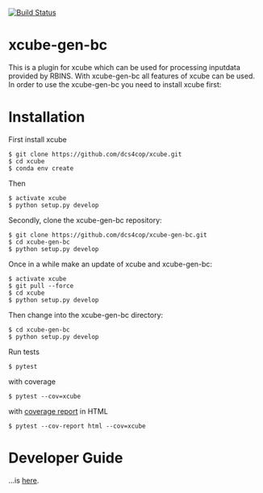 [![Build Status](https://travis-ci.com/dcs4cop/xcube-gen-bc.svg?branch=master)](https://travis-ci.com/dcs4cop/xcube-gen-bc)


# xcube-gen-bc

This is a plugin for xcube which can be used for processing inputdata provided by RBINS. 
With xcube-gen-bc all features of xcube can be used. 
In order to use the xcube-gen-bc you need to install xcube first: 

# Installation

First install xcube
    
    $ git clone https://github.com/dcs4cop/xcube.git
    $ cd xcube
    $ conda env create
    
Then
    
    $ activate xcube
    $ python setup.py develop

Secondly, clone the xcube-gen-bc repository:

    $ git clone https://github.com/dcs4cop/xcube-gen-bc.git
    $ cd xcube-gen-bc
    $ python setup.py develop
    
Once in a while make an update of xcube and xcube-gen-bc:
    
    $ activate xcube
    $ git pull --force
    $ cd xcube
    $ python setup.py develop
    
Then change into the xcube-gen-bc directory:

    $ cd xcube-gen-bc
    $ python setup.py develop
    
    
Run tests

    $ pytest
    
with coverage

    $ pytest --cov=xcube

with [coverage report](https://pytest-cov.readthedocs.io/en/latest/reporting.html) in HTML

    $ pytest --cov-report html --cov=xcube

# Developer Guide 

...is [here](https://xcube.readthedocs.io/en/latest/devguide.html).

